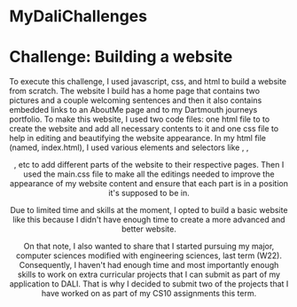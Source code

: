 # MyDaliChallenges


# Challenge: Building a website

To execute this challenge, I used javascript, css, and html to build a website from scratch. The website I build has a home page that contains two pictures and a couple welcoming sentences and then it also contains embedded links to an AboutMe page and to my Dartmouth journeys portfolio. To make this website, I used two code files: one html file to to create the website and add all necessary contents to it and one css file to help in editing and beautifying the website appearance. In my html file (named, index.html), I used various elements and selectors like <body>, <head>, <header>, etc to add different parts of the website to their respective pages. Then I used the main.css file to make all the editings needed to improve the appearance of my website content and ensure that each part is in a position it's supposed to be in.

  Due to limited time and skills at the moment, I opted to build a basic website like this because I didn't have enough time to create a more advanced and better website.
  
  On that note, I also wanted to share that I started pursuing my major, computer sciences modified with engineering sciences, last term (W22). Consequently, I haven't had enough time and most importantly enough skills to work on extra curricular projects that I can submit as part of my application to DALI. That is why I decided to submit two of the projects that I have worked on as part of my CS10 assignments this term.
